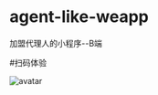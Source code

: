 # agent-like-weapp
加盟代理人的小程序--B端

#扫码体验

![avatar](https://www.wqyp.shop/data/images/auth_img/20190813060207Sz2GLy.png)
